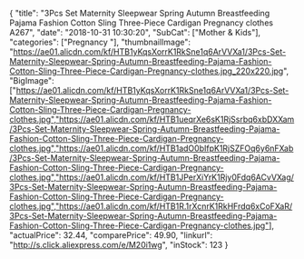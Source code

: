 {
	"title": "3Pcs Set Maternity Sleepwear Spring Autumn Breastfeeding Pajama Fashion Cotton Sling Three-Piece Cardigan Pregnancy clothes A267",
	"date": "2018-10-31 10:30:20",
	"SubCat": ["Mother & Kids"],
	"categories": ["Pregnancy "],
	"thumbnailImage": "https://ae01.alicdn.com/kf/HTB1yKqsXorrK1RkSne1q6ArVVXa1/3Pcs-Set-Maternity-Sleepwear-Spring-Autumn-Breastfeeding-Pajama-Fashion-Cotton-Sling-Three-Piece-Cardigan-Pregnancy-clothes.jpg_220x220.jpg",
	"BigImage": ["https://ae01.alicdn.com/kf/HTB1yKqsXorrK1RkSne1q6ArVVXa1/3Pcs-Set-Maternity-Sleepwear-Spring-Autumn-Breastfeeding-Pajama-Fashion-Cotton-Sling-Three-Piece-Cardigan-Pregnancy-clothes.jpg","https://ae01.alicdn.com/kf/HTB1ueqrXe6sK1RjSsrbq6xbDXXam/3Pcs-Set-Maternity-Sleepwear-Spring-Autumn-Breastfeeding-Pajama-Fashion-Cotton-Sling-Three-Piece-Cardigan-Pregnancy-clothes.jpg","https://ae01.alicdn.com/kf/HTB1adO0bIfpK1RjSZFOq6y6nFXab/3Pcs-Set-Maternity-Sleepwear-Spring-Autumn-Breastfeeding-Pajama-Fashion-Cotton-Sling-Three-Piece-Cardigan-Pregnancy-clothes.jpg","https://ae01.alicdn.com/kf/HTB1JPerXiYrK1Rjy0Fdq6ACvVXag/3Pcs-Set-Maternity-Sleepwear-Spring-Autumn-Breastfeeding-Pajama-Fashion-Cotton-Sling-Three-Piece-Cardigan-Pregnancy-clothes.jpg","https://ae01.alicdn.com/kf/HTB1R.1rXcnrK1RkHFrdq6xCoFXaR/3Pcs-Set-Maternity-Sleepwear-Spring-Autumn-Breastfeeding-Pajama-Fashion-Cotton-Sling-Three-Piece-Cardigan-Pregnancy-clothes.jpg"],
	"actualPrice": 32.44,
	"comparePrice": 49.90,
	"linkurl": "http://s.click.aliexpress.com/e/M20i1wg",
	"inStock": 123
}
